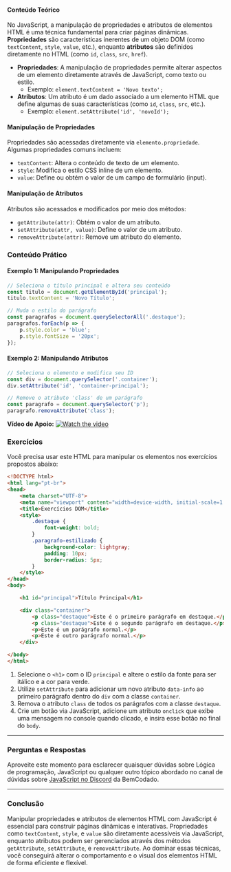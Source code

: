 #### Conteúdo Teórico

No JavaScript, a manipulação de propriedades e atributos de elementos HTML é uma técnica fundamental para criar páginas dinâmicas. **Propriedades** são características inerentes de um objeto DOM (como `textContent`, `style`, `value`, etc.), enquanto **atributos** são definidos diretamente no HTML (como `id`, `class`, `src`, `href`).

- **Propriedades**: A manipulação de propriedades permite alterar aspectos de um elemento diretamente através de JavaScript, como texto ou estilo.
    - Exemplo: `element.textContent = 'Novo texto';`
- **Atributos**: Um atributo é um dado associado a um elemento HTML que define algumas de suas características (como `id`, `class`, `src`, etc.).
    - Exemplo: `element.setAttribute('id', 'novoId');`

#### Manipulação de Propriedades
Propriedades são acessadas diretamente via `elemento.propriedade`. Algumas propriedades comuns incluem:
- `textContent`: Altera o conteúdo de texto de um elemento.
- `style`: Modifica o estilo CSS inline de um elemento.
- `value`: Define ou obtém o valor de um campo de formulário (input).

#### Manipulação de Atributos
Atributos são acessados e modificados por meio dos métodos:
- `getAttribute(attr)`: Obtém o valor de um atributo.
- `setAttribute(attr, value)`: Define o valor de um atributo.
- `removeAttribute(attr)`: Remove um atributo do elemento.

### Conteúdo Prático

#### Exemplo 1: Manipulando Propriedades

```js
// Seleciona o título principal e altera seu conteúdo
const titulo = document.getElementById('principal');
titulo.textContent = 'Novo Título';

// Muda o estilo do parágrafo
const paragrafos = document.querySelectorAll('.destaque');
paragrafos.forEach(p => {
    p.style.color = 'blue';
    p.style.fontSize = '20px';
});
```

#### Exemplo 2: Manipulando Atributos

```js
// Seleciona o elemento e modifica seu ID
const div = document.querySelector('.container');
div.setAttribute('id', 'container-principal');

// Remove o atributo 'class' de um parágrafo
const paragrafo = document.querySelector('p');
paragrafo.removeAttribute('class');
```

**Vídeo de Apoio:**
[![Watch the video](https://i.ytimg.com/vi/IwBEtyaQIYM/hq720.jpg?sqp=-oaymwEcCNAFEJQDSFXyq4qpAw4IARUAAIhCGAFwAcABBg==&rs=AOn4CLBumDUiCVH09APClgZHw_dZ-CI0eA)](https://youtu.be/IwBEtyaQIYM?si=YcHI0AZ21vIRmWxF)
### Exercícios

Você precisa usar este HTML para manipular os elementos nos exercícios propostos abaixo:

```html
<!DOCTYPE html>
<html lang="pt-br">
<head>
    <meta charset="UTF-8">
    <meta name="viewport" content="width=device-width, initial-scale=1.0">
    <title>Exercícios DOM</title>
    <style>
        .destaque {
            font-weight: bold;
        }
        .paragrafo-estilizado {
            background-color: lightgray;
            padding: 10px;
            border-radius: 5px;
        }
    </style>
</head>
<body>

    <h1 id="principal">Título Principal</h1>

    <div class="container">
        <p class="destaque">Este é o primeiro parágrafo em destaque.</p>
        <p class="destaque">Este é o segundo parágrafo em destaque.</p>
        <p>Este é um parágrafo normal.</p>
        <p>Este é outro parágrafo normal.</p>
    </div>

</body>
</html>
```

1. Selecione o `<h1>` com o ID `principal` e altere o estilo da fonte para ser itálico e a cor para verde.
2. Utilize `setAttribute` para adicionar um novo atributo `data-info` ao primeiro parágrafo dentro do `div` com a classe `container`.
3. Remova o atributo `class` de todos os parágrafos com a classe `destaque`.
4. Crie um botão via JavaScript, adicione um atributo `onclick` que exibe uma mensagem no console quando clicado, e insira esse botão no final do `body`.

---

### Perguntas e Respostas

Aproveite este momento para esclarecer quaisquer dúvidas sobre Lógica de programação, JavaScript ou qualquer outro tópico abordado no canal de dúvidas sobre [JavaScript no Discord](https://discord.com/channels/1224468395462754345/1224468875840851968) da BemCodado.

---

### Conclusão

Manipular propriedades e atributos de elementos HTML com JavaScript é essencial para construir páginas dinâmicas e interativas. Propriedades como `textContent`, `style`, e `value` são diretamente acessíveis via JavaScript, enquanto atributos podem ser gerenciados através dos métodos `getAttribute`, `setAttribute`, e `removeAttribute`. Ao dominar essas técnicas, você conseguirá alterar o comportamento e o visual dos elementos HTML de forma eficiente e flexível.
